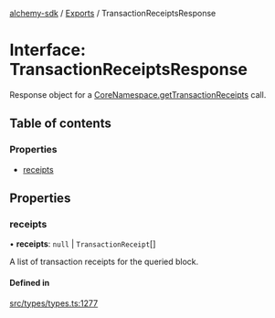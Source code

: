 [alchemy-sdk](../README.md) / [Exports](../modules.md) / TransactionReceiptsResponse

# Interface: TransactionReceiptsResponse

Response object for a [CoreNamespace.getTransactionReceipts](../classes/CoreNamespace.md#gettransactionreceipts) call.

## Table of contents

### Properties

- [receipts](TransactionReceiptsResponse.md#receipts)

## Properties

### receipts

• **receipts**: ``null`` \| `TransactionReceipt`[]

A list of transaction receipts for the queried block.

#### Defined in

[src/types/types.ts:1277](https://github.com/alchemyplatform/alchemy-sdk-js/blob/bed7d71/src/types/types.ts#L1277)
